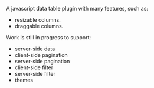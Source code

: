 A javascript data table plugin with many features, such as:
- resizable columns.
- draggable columns.

Work is still in progress to support:
- server-side data
- client-side pagination
- server-side pagination
- client-side filter
- server-side filter
- themes